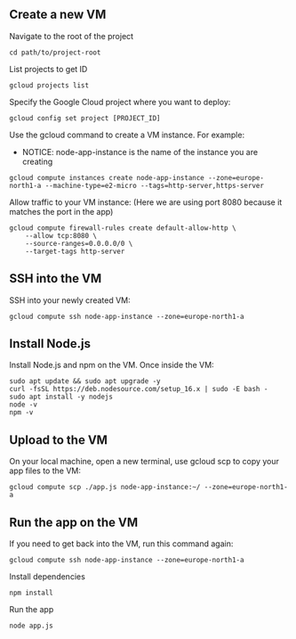 ## Create a new VM
Navigate to the root of the project
```
cd path/to/project-root
```

List projects to get ID
```
gcloud projects list
```

Specify the Google Cloud project where you want to deploy:
```
gcloud config set project [PROJECT_ID]
```

Use the gcloud command to create a VM instance. For example:
* NOTICE: node-app-instance is the name of the instance you are creating
```
gcloud compute instances create node-app-instance --zone=europe-north1-a --machine-type=e2-micro --tags=http-server,https-server
```

Allow traffic to your VM instance:
(Here we are using port 8080 because it matches the port in the app)
```
gcloud compute firewall-rules create default-allow-http \
    --allow tcp:8080 \
    --source-ranges=0.0.0.0/0 \
    --target-tags http-server
```

## SSH into the VM
SSH into your newly created VM:
```
gcloud compute ssh node-app-instance --zone=europe-north1-a
```

## Install Node.js
Install Node.js and npm on the VM.
Once inside the VM:
```
sudo apt update && sudo apt upgrade -y
curl -fsSL https://deb.nodesource.com/setup_16.x | sudo -E bash -
sudo apt install -y nodejs
node -v
npm -v
```

## Upload to the VM

On your local machine, open a new terminal, use gcloud scp to copy your app files to the VM:
```
gcloud compute scp ./app.js node-app-instance:~/ --zone=europe-north1-a
```

## Run the app on the VM
If you need to get back into the VM, run this command again:
```
gcloud compute ssh node-app-instance --zone=europe-north1-a
```

Install dependencies
```
npm install
```

Run the app
```
node app.js
```